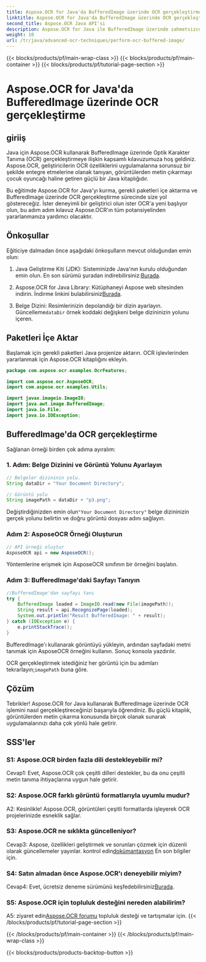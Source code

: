 ```yaml
---
title: Aspose.OCR for Java'da BufferedImage üzerinde OCR gerçekleştirme
linktitle: Aspose.OCR for Java'da BufferedImage üzerinde OCR gerçekleştirme
second_title: Aspose.OCR Java API'si
description: Aspose.OCR for Java ile BufferedImage üzerinde zahmetsizce OCR gerçekleştirin. Görüntülerden metni sorunsuz bir şekilde çıkarın. Çok yönlü bir metin tanıma deneyimi için hemen indirin.
weight: 10
url: /tr/java/advanced-ocr-techniques/perform-ocr-buffered-image/
---
```


{{< blocks/products/pf/main-wrap-class >}}
{{< blocks/products/pf/main-container >}}
{{< blocks/products/pf/tutorial-page-section >}}

# Aspose.OCR for Java'da BufferedImage üzerinde OCR gerçekleştirme

## giriiş

Java için Aspose.OCR kullanarak BufferedImage üzerinde Optik Karakter Tanıma (OCR) gerçekleştirmeye ilişkin kapsamlı kılavuzumuza hoş geldiniz. Aspose.OCR, geliştiricilerin OCR özelliklerini uygulamalarına sorunsuz bir şekilde entegre etmelerine olanak tanıyan, görüntülerden metin çıkarmayı çocuk oyuncağı haline getiren güçlü bir Java kitaplığıdır.

Bu eğitimde Aspose.OCR for Java'yı kurma, gerekli paketleri içe aktarma ve BufferedImage üzerinde OCR gerçekleştirme sürecinde size yol göstereceğiz. İster deneyimli bir geliştirici olun ister OCR'a yeni başlıyor olun, bu adım adım kılavuz Aspose.OCR'ın tüm potansiyelinden yararlanmanıza yardımcı olacaktır.

## Önkoşullar

Eğiticiye dalmadan önce aşağıdaki önkoşulların mevcut olduğundan emin olun:

1.  Java Geliştirme Kiti (JDK): Sisteminizde Java'nın kurulu olduğundan emin olun. En son sürümü şuradan indirebilirsiniz:[Burada](https://www.oracle.com/java/technologies/javase-downloads.html).

2.  Aspose.OCR for Java Library: Kütüphaneyi Aspose web sitesinden indirin. İndirme linkini bulabilirsiniz[Burada](https://releases.aspose.com/ocr/java/).

3.  Belge Dizini: Resimlerinizin depolandığı bir dizin ayarlayın. Güncelleme`dataDir` örnek koddaki değişkeni belge dizininizin yolunu içeren.

## Paketleri İçe Aktar

Başlamak için gerekli paketleri Java projenize aktarın. OCR işlevlerinden yararlanmak için Aspose.OCR kitaplığını ekleyin.

```java
package com.aspose.ocr.examples.OcrFeatures;

import com.aspose.ocr.AsposeOCR;
import com.aspose.ocr.examples.Utils;

import javax.imageio.ImageIO;
import java.awt.image.BufferedImage;
import java.io.File;
import java.io.IOException;
```

## BufferedImage'da OCR gerçekleştirme

Sağlanan örneği birden çok adıma ayıralım:

### 1. Adım: Belge Dizinini ve Görüntü Yolunu Ayarlayın

```java
// Belgeler dizininin yolu.
String dataDir = "Your Document Directory";

// Görüntü yolu
String imagePath = dataDir + "p3.png";
```

 Değiştirdiğinizden emin olun`"Your Document Directory"` belge dizininizin gerçek yolunu belirtin ve doğru görüntü dosyası adını sağlayın.

### Adım 2: AsposeOCR Örneği Oluşturun

```java
// API örneği oluştur
AsposeOCR api = new AsposeOCR();
```

Yöntemlerine erişmek için AsposeOCR sınıfının bir örneğini başlatın.

### Adım 3: BufferedImage'daki Sayfayı Tanıyın

```java
//BufferedImage'dan sayfayı tanı
try {
    BufferedImage loaded = ImageIO.read(new File(imagePath));
    String result = api.RecognizePage(loaded);
    System.out.println("Result BufferedImage: " + result);
} catch (IOException e) {
    e.printStackTrace();
}
```

BufferedImage'ı kullanarak görüntüyü yükleyin, ardından sayfadaki metni tanımak için AsposeOCR örneğini kullanın. Sonuç konsola yazdırılır.

 OCR gerçekleştirmek istediğiniz her görüntü için bu adımları tekrarlayın;`imagePath` buna göre.

## Çözüm

Tebrikler! Aspose.OCR for Java kullanarak BufferedImage üzerinde OCR işlemini nasıl gerçekleştireceğinizi başarıyla öğrendiniz. Bu güçlü kitaplık, görüntülerden metin çıkarma konusunda birçok olanak sunarak uygulamalarınızı daha çok yönlü hale getirir.

## SSS'ler

### S1: Aspose.OCR birden fazla dili destekleyebilir mi?

Cevap1: Evet, Aspose.OCR çok çeşitli dilleri destekler, bu da onu çeşitli metin tanıma ihtiyaçlarına uygun hale getirir.

### S2: Aspose.OCR farklı görüntü formatlarıyla uyumlu mudur?

A2: Kesinlikle! Aspose.OCR, görüntüleri çeşitli formatlarda işleyerek OCR projelerinizde esneklik sağlar.

### S3: Aspose.OCR ne sıklıkta güncelleniyor?

Cevap3: Aspose, özellikleri geliştirmek ve sorunları çözmek için düzenli olarak güncellemeler yayınlar. kontrol edin[dokümantasyon](https://reference.aspose.com/ocr/java/) En son bilgiler için.

### S4: Satın almadan önce Aspose.OCR'ı deneyebilir miyim?

 Cevap4: Evet, ücretsiz deneme sürümünü keşfedebilirsiniz[Burada](https://releases.aspose.com/).

### S5: Aspose.OCR için topluluk desteğini nereden alabilirim?

 A5: ziyaret edin[Aspose.OCR forumu](https://forum.aspose.com/c/ocr/16) topluluk desteği ve tartışmalar için.
{{< /blocks/products/pf/tutorial-page-section >}}

{{< /blocks/products/pf/main-container >}}
{{< /blocks/products/pf/main-wrap-class >}}

{{< blocks/products/products-backtop-button >}}

